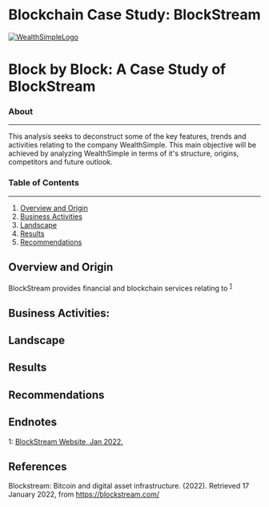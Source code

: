 # Blockchain Case Study: BlockStream

[![WealthSimpleLogo](https://github.com/benjaminweymouth/Blockchain-Work/blob/main/Resources/blockstreamlogo.png)]()

# Block by Block: A Case Study of BlockStream

### About ###
-----------------------------
This analysis seeks to deconstruct some of the key features, trends and activities relating to the company WealthSimple. This main objective will be achieved by analyzing WealthSimple in terms of it's structure, origins, competitors and future outlook. 

### Table of Contents ### 
-----------------------------
1. [Overview and Origin](#overview-and-origin) 
2. [Business Activities](#business-activities) 
3. [Landscape](#landscape) 
4. [Results](#results) 
5. [Recommendations](#recommendations)

## Overview and Origin
BlockStream provides financial and blockchain services relating to <sup>[1](#myendnote1)</sup>

## Business Activities:

 
 

## Landscape
 


## Results
 

## Recommendations
 

## Endnotes
<a name="myendnote1">1</a>: [BlockStream Website, Jan 2022.](https://blockstream.com/) <br/>

 

## References 

Blockstream: Bitcoin and digital asset infrastructure. (2022). Retrieved 17 January 2022, from https://blockstream.com/

